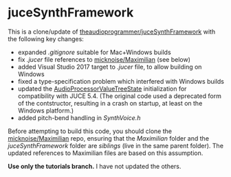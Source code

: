 # juceSynthFramework
This is a clone/update of [theaudioprogrammer/juceSynthFramework](https://github.com/theaudioprogrammer/juceSynthFramework) with the following key changes:
* expanded *.gitignore* suitable for Mac+Windows builds
* fix *.jucer* file references to [micknoise/Maximilian](https://github.com/micknoise/Maximilian) (see below)
* added Visual Studio 2017 target to *.jucer* file, to allow building on Windows
* fixed a type-specification problem which interfered with Windows builds
* updated the [AudioProcessorValueTreeState](https://docs.juce.com/master/classAudioProcessorValueTreeState.html) initialization for compatibility with JUCE 5.4. (The original code used a deprecated form of the contstructor, resulting in a crash on startup, at least on the Windows platform.)
* added pitch-bend handling in *SynthVoice.h*

Before attempting to build this code, you should clone the [micknoise/Maximilian](https://github.com/micknoise/Maximilian) repo, ensuring that the *Maximilian* folder and the *juceSynthFramework* folder are *siblings* (live in the same parent folder). The updated references to Maximilian files are based on this assumption.

**Use only the tutorials branch.** I have not updated the others.
